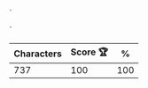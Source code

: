 `<dl class="h-[300px] bg-[#0f172a] p-6">

  <dt class="w-[352px] h-[252px] bg-[#1e293b] rounded-lg p-6 relative overflow-hidden">
    <p class="absolute top-2 left-[336px] w-2 h-40 bg-[#475569] rounded"></p>
    <p class="w-20 h-4 bg-[#94a3b8]">
    <p class="mt-3 w-72 h-2 bg-[#94a3b8]">
    <p class="mt-3 w-72 h-2 bg-[#94a3b8]">
    <p class="mt-3 w-72 h-2 bg-[#94a3b8]">
    <p class="mt-3 w-72 h-2 bg-[#94a3b8]">
    <p class="mt-3 w-72 h-2 bg-[#94a3b8]">
    <p class="mt-3 w-72 h-2 bg-[#94a3b8]">
    <p class="mt-3 w-72 h-2 bg-[#94a3b8]">
    <p class="mt-3 w-72 h-2 bg-[#94a3b8]">
    <dl class="mt-3 ml-6 size-60 bg-white rounded-full pt-4 pl-10">
      <dt class="size-28 bg-[#facc15] rounded-full"></dt>
    </dl>
  </dt>
</dl>`

| Characters | Score 🏆 | %   |
| ---------- | -------- | --- |
| 737        | 100      | 100 |

